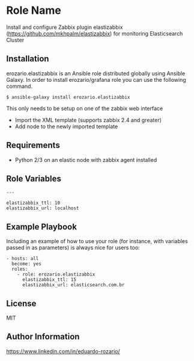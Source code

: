 Role Name
=========

Install and configure Zabbix plugin elastizabbix (https://github.com/mkhpalm/elastizabbix) for monitoring Elasticsearch Cluster

Installation
------------

erozario.elastizabbix is an Ansible role distributed globally using Ansible Galaxy. In order to install erozario/grafana role you can use the following command.

    $ ansible-galaxy install erozario.elastizabbix
    
This only needs to be setup on one of the zabbix web interface

- Import the XML template (supports zabbix 2.4 and greater)
- Add node to the newly imported template

Requirements
------------

- Python 2/3 on an elastic node with zabbix agent installed

Role Variables
--------------
    ---

    elastizabbix_ttl: 10
    elastizabbix_url: localhost


Example Playbook
----------------

Including an example of how to use your role (for instance, with variables passed in as parameters) is always nice for users too:

    - hosts: all
      become: yes
      roles:
        - role: erozario.elastizabbix
          elastizabbix_ttl: 15
          elastizabbix_url: elasticsearch.com.br

License
-------

MIT

Author Information
------------------

https://www.linkedin.com/in/eduardo-rozario/
